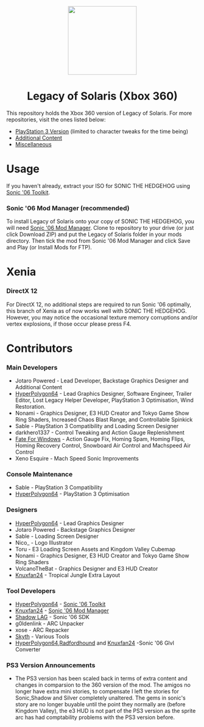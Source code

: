 <p align="center">
    <a href="https://github.com/LostLegacyTeam/LoS-Mod_Files_X/blob/master/">
        <img height="180px" src="https://github.com/LostLegacyTeam/LoS-Mod_Files_X/blob/master/logo.png" />
    </a>
</p>

<h1 align="center">Legacy of Solaris (Xbox 360)</h1>

This repository holds the Xbox 360 version of Legacy of Solaris. For more repositories, visit the ones listed below:
- [PlayStation 3 Version](https://github.com/LostLegacyTeam/LoS-Mod_Files_PS) (limited to character tweaks for the time being)
- [Additional Content](https://github.com/LostLegacyTeam/LoS-Additional_Content)
- [Miscellaneous](https://github.com/LostLegacyTeam/LoS-Miscellaneous)

# Usage
If you haven't already, extract your ISO for SONIC THE HEDGEHOG using [Sonic '06 Toolkit](https://github.com/HyperPolygon64/Sonic-06-Toolkit).
### Sonic '06 Mod Manager (recommended)
To install Legacy of Solaris onto your copy of SONIC THE HEDGEHOG, you will need [Sonic '06 Mod Manager](https://github.com/Knuxfan24/Sonic-06-Mod-Manager). Clone to repository to your drive (or just click Download ZIP) and put the Legacy of Solaris folder in your mods directory. Then tick the mod from Sonic '06 Mod Manager and click Save and Play (or Install Mods for FTP).
# Xenia
### DirectX 12
For DirectX 12, no additional steps are required to run Sonic '06 optimally, this branch of Xenia as of now works well with SONIC THE HEDGEHOG. However, you may notice the occasional texture memory corruptions and/or vertex explosions, if those occur please press F4.

# Contributors
### Main Developers
- Jotaro Powered - Lead Developer, Backstage Graphics Designer and Additional Content
- [HyperPolygon64](https://github.com/HyperPolygon64) - Lead Graphics Designer, Software Engineer, Trailer Editor, Lost Legacy Helper Developer, PlayStation 3 Optimisation, Wind Restoration.
- Nonami - Graphics Designer, E3 HUD Creator and Tokyo Game Show Ring Shaders, Increased Chaos Blast Range, and Controllable Spinkick
- Sable - PlayStation 3 Compatibility and Loading Screen Designer
- darkhero1337 - Control Tweaking and Action Gauge Replenishment
- [Fate For Windows](https://github.com/FateForWindows) - Action Gauge Fix, Homing Spam, Homing Flips, Homing Recovery Control, Snowboard Air Control and Machspeed Air Control
- Xeno Esquire - Mach Speed Sonic Improvements

### Console Maintenance
- Sable - PlayStation 3 Compatibility
- [HyperPolygon64](https://github.com/HyperPolygon64) - PlayStation 3 Optimisation

### Designers
- [HyperPolygon64](https://github.com/HyperPolygon64) - Lead Graphics Designer
- Jotaro Powered - Backstage Graphics Designer
- Sable - Loading Screen Designer
- Nico_ - Logo Illustrator 
- Toru - E3 Loading Screen Assets and Kingdom Valley Cubemap
- Nonami - Graphics Designer, E3 HUD Creator and Tokyo Game Show Ring Shaders
- VolcanoTheBat - Graphics Designer and E3 HUD Creator
- [Knuxfan24](https://github.com/Knuxfan24) - Tropical Jungle Extra Layout

### Tool Developers
- [HyperPolygon64](https://github.com/HyperPolygon64) - [Sonic '06 Toolkit](https://github.com/HyperPolygon64/Sonic-06-Toolkit)
- [Knuxfan24](https://github.com/Knuxfan24) - [Sonic '06 Mod Manager](https://github.com/Knuxfan24/Sonic-06-Mod-Manager)
- [Shadow LAG](https://github.com/lllsondowlll) - Sonic '06 SDK
- g0ldenlink - ARC Unpacker
- xose - ARC Repacker
- [Skyth](https://github.com/blueskythlikesclouds) - Various Tools
- [HyperPolygon64](https://github.com/HyperPolygon64),[Radfordhound](https://github.com/Radfordhound) and [Knuxfan24](https://github.com/Knuxfan24) -Sonic '06 Glvl Converter

### PS3 Version Announcements

- The PS3 version has been scaled back in terms of extra content and changes in comparsion to the 360 version of the mod. The amigos no longer have extra mini stories, to compensate I left the stories for Sonic,Shadow and Silver completely unaltered. The gems in sonic's story are no longer buyable until the point they normally are (before Kingdom Valley), the e3 HUD is not part of the PS3 version as the sprite arc has had comptability problems with the PS3 version before.
